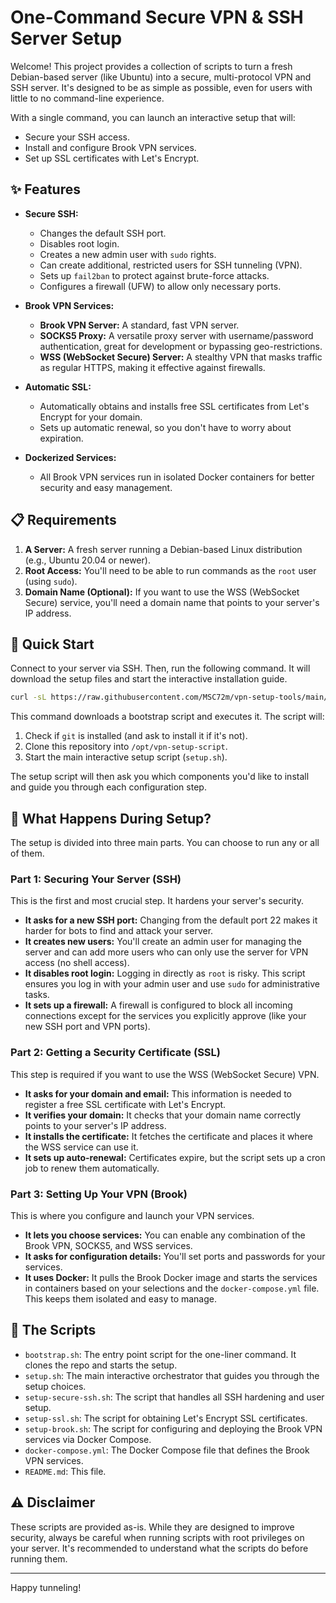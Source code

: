 # One-Command Secure VPN & SSH Server Setup

Welcome! This project provides a collection of scripts to turn a fresh Debian-based server (like Ubuntu) into a secure, multi-protocol VPN and SSH server. It's designed to be as simple as possible, even for users with little to no command-line experience.

With a single command, you can launch an interactive setup that will:
- Secure your SSH access.
- Install and configure Brook VPN services.
- Set up SSL certificates with Let's Encrypt.

## ✨ Features

- **Secure SSH:**
  - Changes the default SSH port.
  - Disables root login.
  - Creates a new admin user with `sudo` rights.
  - Can create additional, restricted users for SSH tunneling (VPN).
  - Sets up `fail2ban` to protect against brute-force attacks.
  - Configures a firewall (UFW) to allow only necessary ports.

- **Brook VPN Services:**
  - **Brook VPN Server:** A standard, fast VPN server.
  - **SOCKS5 Proxy:** A versatile proxy server with username/password authentication, great for development or bypassing geo-restrictions.
  - **WSS (WebSocket Secure) Server:** A stealthy VPN that masks traffic as regular HTTPS, making it effective against firewalls.

- **Automatic SSL:**
  - Automatically obtains and installs free SSL certificates from Let's Encrypt for your domain.
  - Sets up automatic renewal, so you don't have to worry about expiration.

- **Dockerized Services:**
  - All Brook VPN services run in isolated Docker containers for better security and easy management.

## 📋 Requirements

1.  **A Server:** A fresh server running a Debian-based Linux distribution (e.g., Ubuntu 20.04 or newer).
2.  **Root Access:** You'll need to be able to run commands as the `root` user (using `sudo`).
3.  **Domain Name (Optional):** If you want to use the WSS (WebSocket Secure) service, you'll need a domain name that points to your server's IP address.

## 🚀 Quick Start

Connect to your server via SSH. Then, run the following command. It will download the setup files and start the interactive installation guide.

```bash
curl -sL https://raw.githubusercontent.com/MSC72m/vpn-setup-tools/main/bootstrap.sh | sudo bash
```

This command downloads a bootstrap script and executes it. The script will:
1.  Check if `git` is installed (and ask to install it if it's not).
2.  Clone this repository into `/opt/vpn-setup-script`.
3.  Start the main interactive setup script (`setup.sh`).

The setup script will then ask you which components you'd like to install and guide you through each configuration step.

## 🤔 What Happens During Setup?

The setup is divided into three main parts. You can choose to run any or all of them.

### Part 1: Securing Your Server (SSH)

This is the first and most crucial step. It hardens your server's security.
- **It asks for a new SSH port:** Changing from the default port 22 makes it harder for bots to find and attack your server.
- **It creates new users:** You'll create an admin user for managing the server and can add more users who can only use the server for VPN access (no shell access).
- **It disables root login:** Logging in directly as `root` is risky. This script ensures you log in with your admin user and use `sudo` for administrative tasks.
- **It sets up a firewall:** A firewall is configured to block all incoming connections except for the services you explicitly approve (like your new SSH port and VPN ports).

### Part 2: Getting a Security Certificate (SSL)

This step is required if you want to use the WSS (WebSocket Secure) VPN.
- **It asks for your domain and email:** This information is needed to register a free SSL certificate with Let's Encrypt.
- **It verifies your domain:** It checks that your domain name correctly points to your server's IP address.
- **It installs the certificate:** It fetches the certificate and places it where the WSS service can use it.
- **It sets up auto-renewal:** Certificates expire, but the script sets up a cron job to renew them automatically.

### Part 3: Setting Up Your VPN (Brook)

This is where you configure and launch your VPN services.
- **It lets you choose services:** You can enable any combination of the Brook VPN, SOCKS5, and WSS services.
- **It asks for configuration details:** You'll set ports and passwords for your services.
- **It uses Docker:** It pulls the Brook Docker image and starts the services in containers based on your selections and the `docker-compose.yml` file. This keeps them isolated and easy to manage.

## 📁 The Scripts

- `bootstrap.sh`: The entry point script for the one-liner command. It clones the repo and starts the setup.
- `setup.sh`: The main interactive orchestrator that guides you through the setup choices.
- `setup-secure-ssh.sh`: The script that handles all SSH hardening and user setup.
- `setup-ssl.sh`: The script for obtaining Let's Encrypt SSL certificates.
- `setup-brook.sh`: The script for configuring and deploying the Brook VPN services via Docker Compose.
- `docker-compose.yml`: The Docker Compose file that defines the Brook VPN services.
- `README.md`: This file.

## ⚠️ Disclaimer

These scripts are provided as-is. While they are designed to improve security, always be careful when running scripts with root privileges on your server. It's recommended to understand what the scripts do before running them.

---
Happy tunneling! 